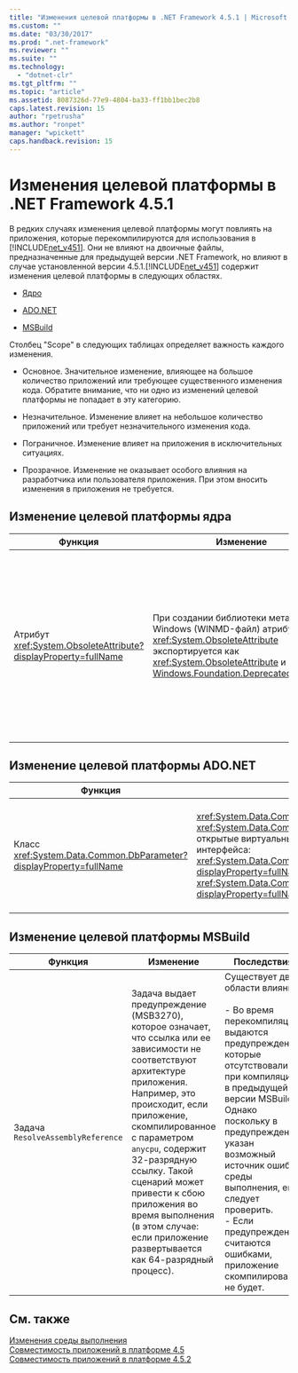 ```yaml
---
title: "Изменения целевой платформы в .NET Framework 4.5.1 | Microsoft Docs"
ms.custom: ""
ms.date: "03/30/2017"
ms.prod: ".net-framework"
ms.reviewer: ""
ms.suite: ""
ms.technology: 
  - "dotnet-clr"
ms.tgt_pltfrm: ""
ms.topic: "article"
ms.assetid: 8087326d-77e9-4804-ba33-ff1bb1bec2b8
caps.latest.revision: 15
author: "rpetrusha"
ms.author: "ronpet"
manager: "wpickett"
caps.handback.revision: 15
---
```

# Изменения целевой платформы в .NET Framework 4.5.1
В редких случаях изменения целевой платформы могут повлиять на приложения, которые перекомпилируются для использования в [!INCLUDE[net_v451](../../../includes/net-v451-md.md)]. Они не влияют на двоичные файлы, предназначенные для предыдущей версии .NET Framework, но влияют в случае установленной версии 4.5.1.[!INCLUDE[net_v451](../../../includes/net-v451-md.md)] содержит изменения целевой платформы в следующих областях.  
  
-   [Ядро](#Core)  
  
-   [ADO.NET](#ADO)  
  
-   [MSBuild](#MSBuild)  
  
 Столбец "Scope" в следующих таблицах определяет важность каждого изменения.  
  
-   Основное. Значительное изменение, влияющее на большое количество приложений или требующее существенного изменения кода. Обратите внимание, что ни одно из изменений целевой платформы не попадает в эту категорию.  
  
-   Незначительное. Изменение влияет на небольшое количество приложений или требует незначительного изменения кода.  
  
-   Пограничное. Изменение влияет на приложения в исключительных ситуациях.  
  
-   Прозрачное. Изменение не оказывает особого влияния на разработчика или пользователя приложения. При этом вносить изменения в приложения не требуется.  
  
<a name="Core"></a>   
## Изменение целевой платформы ядра  
  
|Функция|Изменение|Последствия|Область|  
|-------------|---------------|-----------------|-------------|  
|Атрибут <xref:System.ObsoleteAttribute?displayProperty=fullName>|При создании библиотеки метаданных Windows \(WINMD\-файл\) атрибут <xref:System.ObsoleteAttribute> экспортируется как <xref:System.ObsoleteAttribute> и [Windows.Foundation.DeprecatedAttribute](http://msdn.microsoft.com/library/windows/apps/windows.foundation.metadata.deprecatedattribute.aspx).|При перекомпиляции существующего исходного кода, использующего атрибут <xref:System.ObsoleteAttribute>, могут выдаваться предупреждения при использовании кода из C\+\+\/CX или JavaScript.<br /><br /> К коду в управляемых сборках не рекомендуется применять ни <xref:System.ObsoleteAttribute>, ни [Windows.Foundation.DeprecatedAttribute](http://msdn.microsoft.com/library/windows/apps/windows.foundation.metadata.deprecatedattribute.aspx), так как при сборке могут выдаваться предупреждения.<br /><br /> Дополнительные сведения см. в разделе, посвященном объекту <xref:System.ObsoleteAttribute>.|Edge|  
  
<a name="ADO"></a>   
## Изменение целевой платформы ADO.NET  
  
|Функция|Изменение|Последствия|Область|  
|-------------|---------------|-----------------|-------------|  
|Класс <xref:System.Data.Common.DbParameter?displayProperty=fullName>|<xref:System.Data.Common.DbParameter.Precision%2A?displayProperty=fullName> и <xref:System.Data.Common.DbParameter.Scale%2A?displayProperty=fullName> реализованы как открытые виртуальные свойства. Они заменяют соответствующие явные реализации интерфейса: <xref:System.Data.Common.DbParameter.System%23Data%23IDbDataParameter%23Precision%2A?displayProperty=fullName> и <xref:System.Data.Common.DbParameter.System%23Data%23IDbDataParameter%23Scale%2A?displayProperty=fullName>.|Изменение влияет только на разработчиков, которые занимаются построением поставщика базы данных ADO.NET.|Edge|  
  
<a name="MSBuild"></a>   
## Изменение целевой платформы MSBuild  
  
|Функция|Изменение|Последствия|Область|  
|-------------|---------------|-----------------|-------------|  
|Задача `ResolveAssemblyReference`|Задача выдает предупреждение \(MSB3270\), которое означает, что ссылка или ее зависимости не соответствуют архитектуре приложения. Например, это происходит, если приложение, скомпилированное с параметром `anycpu`, содержит 32\-разрядную ссылку. Такой сценарий может привести к сбою приложения во время выполнения \(в этом случае: если приложение развертывается как 64\-разрядный процесс\).|Существует две области влияния.<br /><br /> -   Во время перекомпиляции выдаются предупреждения, которые отсутствовали при компиляции в предыдущей версии MSBuild. Однако поскольку в предупреждении указан возможный источник ошибки среды выполнения, его следует проверить.<br />-   Если предупреждения считаются ошибками, приложение скомпилировано не будет.|Дополнительный номер|  
  
## См. также  
 [Изменения среды выполнения](../../../docs/framework/migration-guide/runtime-changes-in-the-net-framework-4-5-1.md)   
 [Совместимость приложений в платформе 4.5](../../../docs/framework/migration-guide/application-compatibility-in-the-net-framework-4-5.md)   
 [Совместимость приложений в платформе 4.5.2](../../../docs/framework/migration-guide/application-compatibility-in-the-net-framework-4-5-2.md)